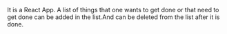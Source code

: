 It is a React App. A list of things that one wants to get done or that need to get done can be added in the list.And can be deleted from the list after it is done.

